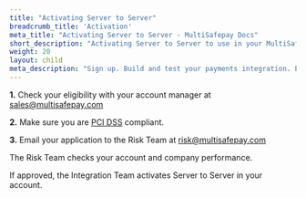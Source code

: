 ```yaml
---
title: "Activating Server to Server"
breadcrumb_title: 'Activation'
meta_title: "Activating Server to Server - MultiSafepay Docs"
short_description: "Activating Server to Server to use in your MultiSafepay account"
weight: 20
layout: child
meta_description: "Sign up. Build and test your payments integration. Explore our products and services. Use our API Reference, SDKs, and wrappers. Get support."
---
```

**1.** Check your eligibility with your account manager at <sales@multisafepay.com>

**2.** Make sure you are [PCI DSS](/payment-regulations/pci-dss/) compliant.

**3.** Email your application to the Risk Team at <risk@multisafepay.com>

The Risk Team checks your account and company performance. 

If approved, the Integration Team activates Server to Server in your account.


